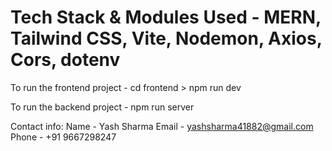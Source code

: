# Tech Stack & Modules Used - MERN, Tailwind CSS, Vite, Nodemon, Axios, Cors, dotenv

To run the frontend project -
cd frontend > npm run dev

To run the backend project - 
npm run server

Contact info:
Name - Yash Sharma
Email - yashsharma41882@gmail.com
Phone - +91 9667298247